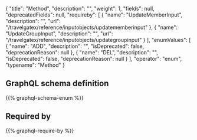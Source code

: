 {
  "title": "Method",
  "description": "",
  "weight": 1,
  "fields": null,
  "deprecatedFields": null,
  "requireby": [
    {
      "name": "UpdateMemberInput",
      "description": "",
      "url": "/travelgatex/reference/inputobjects/updatememberinput"
    },
    {
      "name": "UpdateGroupInput",
      "description": "",
      "url": "/travelgatex/reference/inputobjects/updategroupinput"
    }
  ],
  "enumValues": [
    {
      "name": "ADD",
      "description": "",
      "isDeprecated": false,
      "deprecationReason": null
    },
    {
      "name": "DEL",
      "description": "",
      "isDeprecated": false,
      "deprecationReason": null
    }
  ],
  "operator": "enum",
  "typename": "Method"
}
## GraphQL schema definition

{{% graphql-schema-enum %}}

## Required by

{{% graphql-require-by %}}
